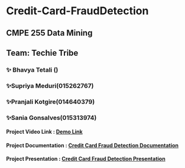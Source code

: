 # Credit-Card-FraudDetection

## CMPE 255 Data Mining
## Team: Techie Tribe
### ✨ Bhavya Tetali () 
### ✨Supriya Meduri(015262767) 
### ✨Pranjali Kotgire(014640379) 
### ✨Sania Gonsalves(015313974)

#### Project Video Link : [Demo Link](https://www.youtube.com/watch?v=VBUFtQ2Vg7Y)
#### Project Documentation : [Credit Card Fraud Detection Documentation](https://docs.google.com/document/d/1ffG7A2aiiAKreCu2rPWrG4PQBR0q0fmkGuqbms_kPpQ/edit?usp=sharing)
#### Project Presentation : [Credit Card Fraud Detection Presentation](https://docs.google.com/presentation/d/1cT4JH5cE1u0OrByU6EcleGu42UyIIahr4HgYGMzhgkQ/edit#slide=id.gdb3df3021e_0_5)

